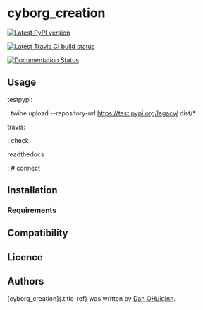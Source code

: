 # cyborg_creation

[![Latest PyPI version](https://img.shields.io/pypi/v/cyborg_creation.svg)](https://pypi.python.org/pypi/cyborg_creation)

[![Latest Travis CI build status](https://travis-ci.org/danohu/cyborg-creation.png)](https://travis-ci.org/danohu/cyborg-creation)

[![Documentation Status](https://readthedocs.org/projects/cyborg_creation/badge/?version=stable)](http://cyborg_creation.pypa.io/en/stable/?badge=stable)

## Usage

testpypi:

:   twine upload \--repository-url <https://test.pypi.org/legacy/>
    dist/\*

travis:

:   check

readthedocs

:   \# connect

## Installation

### Requirements

## Compatibility

## Licence

## Authors

[cyborg_creation]{.title-ref} was written by [Dan
OHuiginn](daniel@ohuiginn.net).
